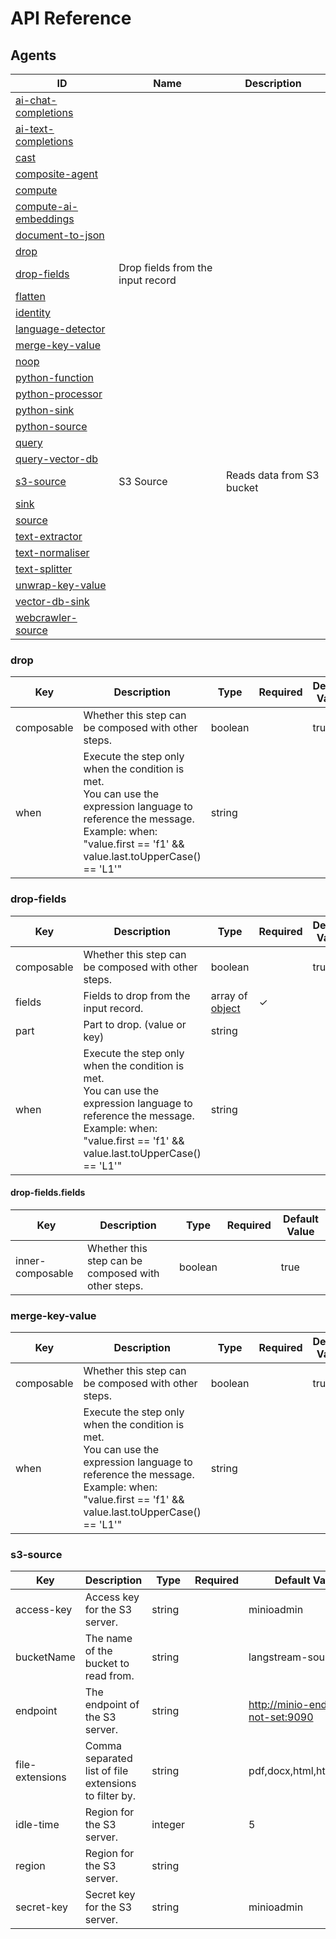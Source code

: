 # API Reference

## Agents

| ID | Name | Description |
| --- | --- | --- |
| [ai-chat-completions](#ai-chat-completions) |  |  |
| [ai-text-completions](#ai-text-completions) |  |  |
| [cast](#cast) |  |  |
| [composite-agent](#composite-agent) |  |  |
| [compute](#compute) |  |  |
| [compute-ai-embeddings](#compute-ai-embeddings) |  |  |
| [document-to-json](#document-to-json) |  |  |
| [drop](#drop) |  |  |
| [drop-fields](#drop-fields) | Drop fields from the input record |  |
| [flatten](#flatten) |  |  |
| [identity](#identity) |  |  |
| [language-detector](#language-detector) |  |  |
| [merge-key-value](#merge-key-value) |  |  |
| [noop](#noop) |  |  |
| [python-function](#python-function) |  |  |
| [python-processor](#python-processor) |  |  |
| [python-sink](#python-sink) |  |  |
| [python-source](#python-source) |  |  |
| [query](#query) |  |  |
| [query-vector-db](#query-vector-db) |  |  |
| [s3-source](../pipeline-agents/api-reference.md#s3-source) | S3 Source | Reads data from S3 bucket |
| [sink](#sink) |  |  |
| [source](#source) |  |  |
| [text-extractor](#text-extractor) |  |  |
| [text-normaliser](#text-normaliser) |  |  |
| [text-splitter](#text-splitter) |  |  |
| [unwrap-key-value](#unwrap-key-value) |  |  |
| [vector-db-sink](#vector-db-sink) |  |  |
| [webcrawler-source](#webcrawler-source) |  |  |


### drop

| Key | Description | Type | Required | Default Value |
| --- | --- | --- | --- | --- |
| composable | Whether this step can be composed with other steps. | boolean |  | true |
| when | Execute the step only when the condition is met.<br>You can use the expression language to reference the message.<br>Example: when: "value.first == 'f1' && value.last.toUpperCase() == 'L1'" | string |  |  |


### drop-fields

| Key | Description | Type | Required | Default Value |
| --- | --- | --- | --- | --- |
| composable | Whether this step can be composed with other steps. | boolean |  | true |
| fields | Fields to drop from the input record. | array of [object](#drop-fields.fields) | ✓ |  |
| part | Part to drop. (value or key) | string |  |  |
| when | Execute the step only when the condition is met.<br>You can use the expression language to reference the message.<br>Example: when: "value.first == 'f1' && value.last.toUpperCase() == 'L1'" | string |  |  |


#### <a name="drop-fields.fields"></a>drop-fields.fields

| Key | Description | Type | Required | Default Value |
| --- | --- | --- | --- | --- |
| inner-composable | Whether this step can be composed with other steps. | boolean |  | true |


### merge-key-value

| Key | Description | Type | Required | Default Value |
| --- | --- | --- | --- | --- |
| composable | Whether this step can be composed with other steps. | boolean |  | true |
| when | Execute the step only when the condition is met.<br>You can use the expression language to reference the message.<br>Example: when: "value.first == 'f1' && value.last.toUpperCase() == 'L1'" | string |  |  |


### s3-source

| Key | Description | Type | Required | Default Value |
| --- | --- | --- | --- | --- |
| access-key | Access key for the S3 server. | string |  | minioadmin |
| bucketName | The name of the bucket to read from. | string |  | langstream-source |
| endpoint | The endpoint of the S3 server. | string |  | http://minio-endpoint.-not-set:9090 |
| file-extensions | Comma separated list of file extensions to filter by. | string |  | pdf,docx,html,htm,md,txt |
| idle-time | Region for the S3 server. | integer |  | 5 |
| region | Region for the S3 server. | string |  |  |
| secret-key | Secret key for the S3 server. | string |  | minioadmin |
